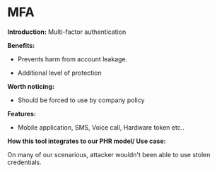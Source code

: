 # MFA 


**Introduction:** Multi-factor authentication

**Benefits:**


- Prevents harm from account leakage.


- Additional level of protection



**Worth noticing:**


- Should be forced to use by company policy


**Features:**


- Mobile application, SMS, Voice call, Hardware token etc..



**How this tool integrates to our PHR model/ Use case:** 


On many of our scenarious, attacker wouldn't been able to use stolen credentials. 